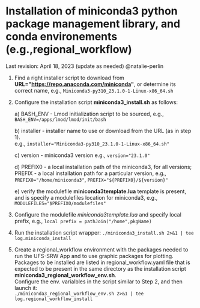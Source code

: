 # Installation of miniconda3 python package management library, and conda environements (e.g.,regional_workflow)

Last revision: April 18, 2023  (update as needed) @natalie-perlin 

1. Find a right installer script to download from **URL="https://repo.anaconda.com/miniconda"**, or determine its correct name, e.g., `Miniconda3-py310_23.1.0-1-Linux-x86_64.sh`

2. Configure the installation script **miniconda3_install.sh** as follows:

   a) BASH_ENV  - Lmod initialization script to be sourced, e.g.,
                `BASH_ENV=/apps/lmod/lmod/init/bash`
                
                
   b) installer - installer name to use or download from the URL (as in step 1).  
          e.g., `installer="Miniconda3-py310_23.1.0-1-Linux-x86_64.sh"`
          
   c) version   - miniconda3 version
          e.g., `version="23.1.0"`
          
   d) PREFIX0  - a local installation path of the miniconda3, for all versions;
      PREFIX   - a local installation path for a particular version, e.g.,
                `PREFIX0="/home/miniconda3"`, 
                `PREFIX="${PREFIX0}/${version}"`
                
   e) verify the modulefile **miniconda3template.lua** template is present, and is specify a modulefiles location for miniconda3, e.g.,
               `MODULEFILES="$PREFIX0/modulefiles"`

3. Configure the modulefile *miniconda3template.lua* and specify local prefix, e.g.,
       `local prefix = pathJoin("/home",pkgName)`

4. Run the installation script wrapper: 
   `./miniconda3_install.sh 2>&1 | tee log.miniconda_install`
   
5. Create a regional_workflow environment with the packages needed to run the UFS-SRW
   App and to use graphic packages for plotting. Packages to be installed are listed
   in regional_workflow.yaml file that is expected to be present in the same 
   directory as the installation script  **miniconda3_regional_workflow_env.sh**.   
   Configure the env. varialbles in the script similar to Step 2,
   and then launch it:   
   `./miniconda3_regional_workflow_env.sh 2>&1 | tee log.regional_workflow_install`
